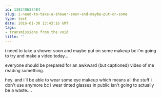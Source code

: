 ```yaml
---
id: 138340637484
slug: i-need-to-take-a-shower-soon-and-maybe-put-on-some
type: text
date: 2016-01-30 13:43:16 GMT
tags:
- transmissions from the void
title: ''
---
```


i need to take a shower soon and maybe put on some makeup bc i'm going to try and make a video today...


everyone should be prepared for an awkward (but captioned) video of me reading something.

hey. and i'll be able to wear some eye makeup which means all the stuff i don't use anymore bc i wear tinted glasses in public isn't going to actually be a waste....